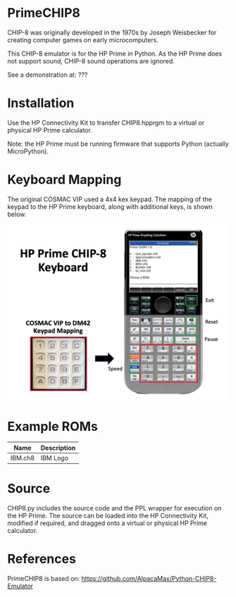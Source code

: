 # PrimeCHIP8
CHIP-8 was originally developed in the 1970s by Joseph Weisbecker for creating computer games on early microcomputers. 

This CHIP-8 emulator is for the HP Prime in Python. As the HP Prime does not support sound, CHIP-8 sound operations are ignored.

See a demonstration at: ???
# Installation
Use the HP Connectivity Kit to transfer CHIP8.hpprgm to a virtual or physical HP Prime calculator.

Note: the HP Prime must be running firmware that supports Python (actually MicroPython).
# Keyboard Mapping
The original COSMAC VIP used a 4x4 kex keypad. The mapping of the keypad to the HP Prime keyboard, along with additional keys, is shown below.

![Keyboard](Images/PrimeCHIP8_Keyboard.png)
# Example ROMs
| Name        | Description        |
|-------------|--------------------|
| IBM.ch8     | IBM Logo           |
# Source
CHIP8.py includes the source code and the PPL wrapper for execution on the HP Prime. The source can be loaded into the HP Connectivity Kit, modified if required, and dragged onto a virtual or physical HP Prime calculator.
# References
PrimeCHIP8 is based on: https://github.com/AlpacaMax/Python-CHIP8-Emulator
